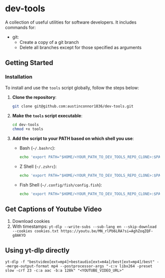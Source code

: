 # dev-tools

A collection of useful utilities for software developers.
It includes commands for:
- git:
  - Create a copy of a git branch
  - Delete all branches except for those specified as arguments

## Getting Started

### Installation

To install and use the `tools` script globally, follow the steps below:

1. **Clone the repository**:

   ```bash
   git clone git@github.com:austinconnor1836/dev-tools.git
2. **Make the `tools` script executable**:
   ```bash
   cd dev-tools
   chmod +x tools
3. **Add the script to your PATH based on which shell you use**:
   - Bash (`~/.bashrc`): 
     ```bash
     echo 'export PATH="$HOME/<YOUR_PATH_TO_DEV_TOOLS_REPO_CLONE>:$PATH"' >> ~/.bashrc
   - Z Shell (`~/.zshrc`):
     ```bash
     echo 'export PATH="$HOME/<YOUR_PATH_TO_DEV_TOOLS_REPO_CLONE>:$PATH"' >> ~/.zshrc
   - Fish Shell (`~/.config/fish/config.fish`):
     ```bash
     echo 'export PATH="$HOME/<YOUR_PATH_TO_DEV_TOOLS_REPO_CLONE>:$PATH"' >> ~/.config/fish/config.fish

## Get Captions of Youtube Video
1. Download cookies
2. With timestamps: `yt-dlp --write-subs --sub-lang en --skip-download --cookies cookies.txt https://youtu.be/MN_rlPb6LRA?si=AghZoqZQF-g8AKYO`


## Using yt-dlp directly
`yt-dlp -f "bestvideo[ext=mp4]+bestaudio[ext=m4a]/best[ext=mp4]/best" --merge-output-format mp4 --postprocessor-args "-c:v libx264 -preset slow -crf 23 -c:a aac -b:a 128k" "<YOUTUBE_VIDEO_URL>"`